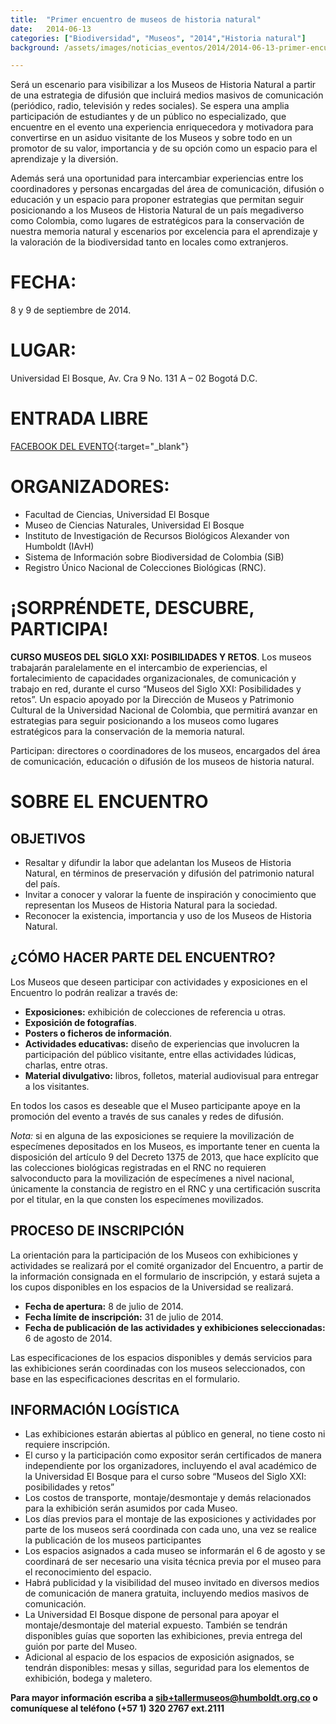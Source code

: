```yaml
---
title:  "Primer encuentro de museos de historia natural"
date:   2014-06-13
categories: ["Biodiversidad", "Museos", "2014","Historia natural"]
background: /assets/images/noticias_eventos/2014/2014-06-13-primer-encuentro-museos-fondo.jpg

---
```



Será un escenario para visibilizar a los Museos de Historia Natural a partir de una estrategia de difusión que incluirá medios masivos de comunicación (periódico, radio, televisión y redes sociales). Se espera una amplia participación de estudiantes y de un público no especializado, que encuentre en el evento una experiencia enriquecedora y motivadora para convertirse en un asiduo visitante de los Museos y sobre todo en un promotor de su valor, importancia y de su opción como un espacio para el aprendizaje y la diversión.  

Además será una oportunidad para intercambiar experiencias entre los coordinadores y personas encargadas del área de comunicación, difusión o educación y un espacio para proponer estrategias que permitan seguir posicionando a los Museos de Historia Natural de un país megadiverso como Colombia, como lugares de estratégicos para la conservación de nuestra memoria natural y escenarios por excelencia para el aprendizaje y la valoración de la biodiversidad tanto en locales como extranjeros.
 

# FECHA:

8 y 9 de septiembre de 2014.

# LUGAR:

Universidad El Bosque, Av. Cra 9 No. 131 A – 02 Bogotá D.C.  

# ENTRADA LIBRE

[FACEBOOK DEL EVENTO](https://www.facebook.com/Encuentro-Nacional-de-Museos-de-Historia-Natural-321047991405228/){:target="_blank"}  
 

# ORGANIZADORES:

- Facultad de Ciencias, Universidad El Bosque  
- Museo de Ciencias Naturales, Universidad El Bosque  
- Instituto de Investigación de Recursos Biológicos Alexander von Humboldt (IAvH)  
- Sistema de Información sobre Biodiversidad de Colombia (SiB)  
- Registro Único Nacional de Colecciones Biológicas (RNC).

 
# ¡SORPRÉNDETE, DESCUBRE, PARTICIPA!


**CURSO MUSEOS DEL SIGLO XXI: POSIBILIDADES Y RETOS**. Los museos trabajarán paralelamente en el intercambio de experiencias, el fortalecimiento de capacidades organizacionales, de comunicación y trabajo en red, durante el curso “Museos del Siglo XXI: Posibilidades y retos”. Un espacio apoyado por la Dirección de Museos y Patrimonio Cultural de la Universidad Nacional de Colombia, que permitirá avanzar en estrategias para seguir posicionando a los museos como lugares estratégicos para la conservación de la memoria natural.  

Participan: directores o coordinadores de los museos, encargados del área de comunicación, educación o difusión de los museos de historia natural.

# SOBRE EL ENCUENTRO

## OBJETIVOS

- Resaltar y difundir la labor que adelantan los Museos de Historia Natural, en términos de preservación y difusión del patrimonio natural del país.
- Invitar a conocer y valorar la fuente de inspiración y conocimiento que representan los Museos de Historia Natural para la sociedad.
- Reconocer la existencia, importancia y uso de los Museos de Historia Natural.


## ¿CÓMO HACER PARTE DEL ENCUENTRO?

Los Museos que deseen participar con actividades y exposiciones en el Encuentro lo podrán realizar a través de:

- **Exposiciones:** exhibición de colecciones de referencia u otras.
- **Exposición de fotografías**.
- **Posters o ficheros de información**.
- **Actividades educativas:** diseño de experiencias que involucren la participación del público visitante, entre ellas actividades lúdicas, charlas, entre otras.
- **Material divulgativo:** libros, folletos, material audiovisual para entregar a los visitantes.


En todos los casos es deseable que el Museo participante apoye en la promoción del evento a través de sus canales y redes de difusión.  

*Nota:* si en alguna de las exposiciones se requiere la movilización de especímenes depositados en los Museos, es importante tener en cuenta la disposición del artículo 9 del Decreto 1375 de 2013, que hace explícito que las colecciones biológicas registradas en el RNC no requieren salvoconducto para la movilización de especímenes a nivel nacional, únicamente la constancia de registro en el RNC y una certificación suscrita por el titular, en la que consten los especímenes movilizados.

## PROCESO DE INSCRIPCIÓN

La orientación para la participación de los Museos con exhibiciones y actividades se realizará por el comité organizador del Encuentro, a partir de la información consignada en el formulario de inscripción, y estará sujeta a los cupos disponibles en los espacios de la Universidad se realizará.

- **Fecha de apertura:** 8 de julio de 2014.  
- **Fecha límite de inscripción:** 31 de julio de 2014.  
- **Fecha de publicación de las actividades y exhibiciones seleccionadas:** 6 de agosto de 2014.  


Las especificaciones de los espacios disponibles y demás servicios para las exhibiciones serán coordinadas con los museos seleccionados, con base en las especificaciones descritas en el formulario.

## INFORMACIÓN LOGÍSTICA

- Las exhibiciones estarán abiertas al público en general, no tiene costo ni requiere inscripción.
- El curso y la participación como expositor serán certificados de manera independiente por los organizadores, incluyendo el aval académico de la Universidad El Bosque para el curso sobre “Museos del Siglo XXI: posibilidades y retos”
- Los costos de transporte, montaje/desmontaje y demás relacionados para la exhibición serán asumidos por cada Museo.
- Los días previos para el montaje de las exposiciones y actividades por parte de los museos será coordinada con cada uno, una vez se realice la publicación de los museos participantes
- Los espacios asignados a cada museo se informarán el 6 de agosto y se coordinará de ser necesario una visita técnica previa por el museo para el reconocimiento del espacio.
- Habrá publicidad y la visibilidad del museo invitado en diversos medios de comunicación de manera gratuita, incluyendo medios masivos de comunicación.
- La Universidad El Bosque dispone de personal para apoyar el montaje/desmontaje del material expuesto. También se tendrán disponibles guías que soporten las exhibiciones, previa entrega del guión por parte del Museo.
- Adicional al espacio de los espacios de exposición asignados, se tendrán disponibles: mesas y sillas, seguridad para los elementos de exhibición, bodega y maletero.
 

 

**Para mayor información escriba a sib+tallermuseos@humboldt.org.co o comuníquese al teléfono (+57 1) 320 2767 ext.2111**

 

 

